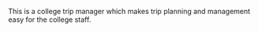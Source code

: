 This is a college trip manager which makes trip planning and management easy for the college staff.
